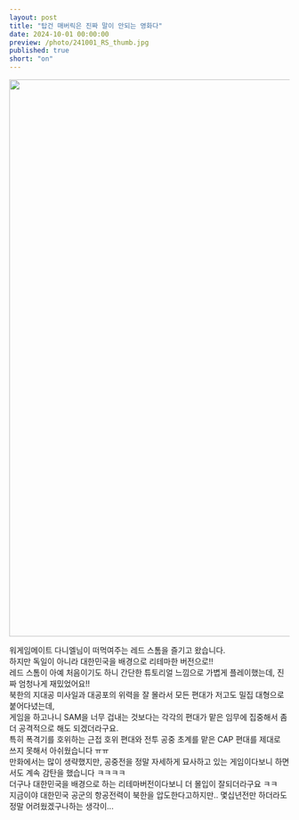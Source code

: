 ```yaml
---
layout: post
title: "탑건 매버릭은 진짜 말이 안되는 영화다"
date: 2024-10-01 00:00:00
preview: /photo/241001_RS_thumb.jpg
published: true
short: "on"
---
```


<img src="/photo/241001_RS.jpg" width="1000">


워게임메이트 다니엘님이 떠먹여주는 레드 스톰을 즐기고 왔습니다.<br>
하지만 독일이 아니라 대한민국을 배경으로 리테마한 버전으로!!<br>
레드 스톰이 아예 처음이기도 하니 간단한 튜토리얼 느낌으로 가볍게 플레이했는데, 진짜 엄청나게 재밌었어요!!<br>
북한의 지대공 미사일과 대공포의 위력을 잘 몰라서 모든 편대가 저고도 밀집 대형으로 붙어다녔는데,<br>
게임을 하고나니 SAM을 너무 겁내는 것보다는 각각의 편대가 맡은 임무에 집중해서 좀 더 공격적으로 해도 되겠더라구요.<br>
특히 폭격기를 호위하는 근접 호위 편대와 전투 공중 초계를 맡은 CAP 편대를 제대로 쓰지 못해서 아쉬웠습니다 ㅠㅠ<br>
만화에서는 많이 생략했지만, 공중전을 정말 자세하게 묘사하고 있는 게임이다보니 하면서도 계속 감탄을 했습니다 ㅋㅋㅋㅋ <br>
더구나 대한민국을 배경으로 하는 리테마버전이다보니 더 몰입이 잘되더라구요 ㅋㅋ  <br>
지금이야 대한민국 공군의 항공전력이 북한을 압도한다고하지만.. 몇십년전만 하더라도 정말 어려웠겠구나하는 생각이...<br>










